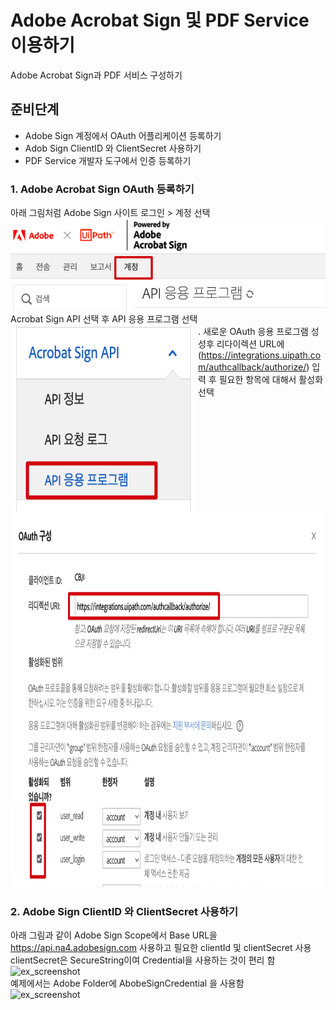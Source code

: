 # Adobe Acrobat Sign 및 PDF Service 이용하기 
 
Adobe Acrobat Sign과 PDF 서비스 구성하기  
 
## 준비단계 
- Adobe Sign 계정에서 OAuth 어플리케이션 등록하기  
- Adob Sign ClientID 와 ClientSecret 사용하기 
- PDF Service 개발자 도구에서 인증 등록하기 

### 1. Adobe Acrobat Sign OAuth 등록하기 
아래 그림처럼 Adobe Sign 사이트 로그인 > 계정 선택  
<img src=./img/adobe-sign.png width=600 height=150 alt='Adobe Sign' align=left>  
Acrobat Sign API 선택 후  API 응용 프로그램 선택  
<img src=./img/adobe-sign-application.png width=300 height=300 alt='Adobe Sign Application' align=left>. 
새로운 OAuth 응용 프로그램 성성후 리다이렉션 URL에 (https://integrations.uipath.com/authcallback/authorize/) 입력 후 필요한 항목에 대해서 활성화 선택 
<img src=./img/adobe-sign-oauth-config.png width=500 height=600 left=left>  

### 2. Adobe Sign ClientID 와 ClientSecret 사용하기 
아래 그림과 같이 Adobe Sign Scope에서  Base URL을  https://api.na4.adobesign.com 사용하고 필요한 clientId 및 clientSecret 사용 
clientSecret은 SecureString이여 Credential을 사용하는 것이 편리 함  
![ex_screenshot](./img/adobe-sign-scope.png)  
예제에서는 Adobe Folder에 AbobeSignCredential 을 사용함  
![ex_screenshot](./img/adobe-sign-credential.png) 
